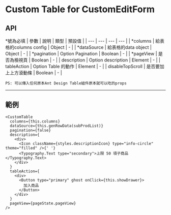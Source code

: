 # Custom Table for CustomEditForm

## API

*號為必填
| 參數 | 說明 | 類型 | 預設值 |
| --- | --- | --- | --- |
| *columns | 給表格的columns config | Object | - |
| *dataSource | 給表格的data object | Object | - |
| *pagination | Option Pagination | Boolean | - |
| *pageView | 是否為檢視頁 | Boolean | - |
| description | Option description | Element | - |
| tableAction | Option Table 的動作 | Element | - |
| disableTopScroll | 是否要加上上方滾動條 | Boolean | - |

`PS: 可以傳入任何原本Ant Design Table組件原本就可以吃的props`

---

## 範例

```JSX
<CustomTable
  columns={this.columns}
  dataSource={this.genRowData(subProdList)}
  pagination={false}
  description={
    <div>
      <Icon className={styles.descriptionIcon} type="info-circle" theme="filled" />{' '}
      <Typography.Text type="secondary">上限 50 項子商品</Typography.Text>
    </div>
  }
  tableAction={
    <div>
      <Button type="primary" ghost onClick={this.showDrawer}>
        加入商品
      </Button>
    </div>
  }
  pageView={pageState.pageView}
/>
```
